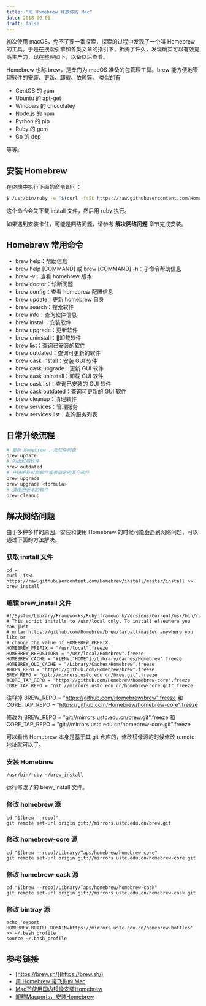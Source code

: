 ```yaml
---
title: "用 Homebrew 释放你的 Mac"
date: 2018-09-01
draft: false
---
```


初次使用 macOS，免不了要一番探索，探索的过程中发现了一个叫 Homebrew 的工具。于是在搜索引擎和各类文章的指引下，折腾了许久，发现确实可以有效提高生产力，现在整理如下，以备以后查看。

Homebrew 也称 brew，是专门为 macOS 准备的包管理工具。brew 能方便地管理软件的安装、更新、卸载、依赖等。
类似的有

- CentOS 的 yum
- Ubuntu 的 apt-get
- Windows 的 chocolatey
- Node.js 的 npm
- Python 的 pip
- Ruby 的 gem
- Go 的 dep

等等。

## 安装 Homebrew

在终端中执行下面的命令即可：

```bash
$ /usr/bin/ruby -e "$(curl -fsSL https://raw.githubusercontent.com/Homebrew/install/master/install)"
```

这个命令会先下载 install 文件，然后用 ruby 执行。

如果遇到安装卡住，可能是网络问题，请参考 **解决网络问题** 章节完成安装。

## Homebrew 常用命令

- brew help：帮助信息
- brew help [COMMAND] 或 brew [COMMAND] -h：子命令帮助信息
- brew -v：查看 homebrew 版本
- brew doctor：诊断问题
- brew config：查看 homebrew 配置信息
- brew update：更新 homebrew 自身
- brew search：搜索软件
- brew info：查询软件信息
- brew install：安装软件
- brew upgrade：更新软件
- brew uninstall：卸载软件
- brew list：查询已安装的软件
- brew outdated：查询可更新的软件
- brew cask install：安装 GUI 软件
- brew cask upgrade：更新 GUI 软件
- brew cask uninstall：卸载 GUI 软件
- brew cask list：查询已安装的 GUI 软件
- brew cask outdated：查询可更新的 GUI 软件
- brew cleanup：清理软件
- brew services：管理服务
- brew services list：查询服务列表

## 日常升级流程

```bash
# 更新 Homebrew ，及软件列表
brew update
# 列出过期软件
brew outdated
# 升级所有过期软件或者指定的某个软件
brew upgrade
brew upgrade <formula>
# 清理旧版本的软件
brew cleanup
```

## 解决网络问题

由于多种多样的原因，安装和使用 Homebrew 的时候可能会遇到网络问题，可以通过下面的方法解决。

### 获取 install 文件

```
cd ~
curl -fsSL https://raw.githubusercontent.com/Homebrew/install/master/install >> brew_install
```

### 编辑 brew_install 文件

```
#!/System/Library/Frameworks/Ruby.framework/Versions/Current/usr/bin/ruby
# This script installs to /usr/local only. To install elsewhere you can just
# untar https://github.com/Homebrew/brew/tarball/master anywhere you like or
# change the value of HOMEBREW_PREFIX.
HOMEBREW_PREFIX = "/usr/local".freeze
HOMEBREW_REPOSITORY = "/usr/local/Homebrew".freeze
HOMEBREW_CACHE = "#{ENV["HOME"]}/Library/Caches/Homebrew".freeze
HOMEBREW_OLD_CACHE = "/Library/Caches/Homebrew".freeze
#BREW_REPO = "https://github.com/Homebrew/brew".freeze
BREW_REPO = "git://mirrors.ustc.edu.cn/brew.git".freeze
#CORE_TAP_REPO = "https://github.com/Homebrew/homebrew-core".freeze
CORE_TAP_REPO = "git://mirrors.ustc.edu.cn/homebrew-core.git".freeze
```

注释掉 BREW_REPO = "https://github.com/Homebrew/brew".freeze 和 CORE_TAP_REPO = "https://github.com/Homebrew/homebrew-core".freeze

修改为 BREW_REPO = "git://mirrors.ustc.edu.cn/brew.git".freeze 和 CORE_TAP_REPO = "git://mirrors.ustc.edu.cn/homebrew-core.git".freeze

可以看出 Homebrew 本身是基于其 git 仓库的，修改镜像源的时候修改 remote 地址就可以了。

### 安装 Homebrew

```
/usr/bin/ruby ~/brew_install
```

运行修改了的 brew_install 文件。

### 修改 homebrew 源

```
cd "$(brew --repo)"
git remote set-url origin git://mirrors.ustc.edu.cn/brew.git
```

### 修改 homebrew-core 源

```
cd "$(brew --repo)/Library/Taps/homebrew/homebrew-core"
git remote set-url origin git://mirrors.ustc.edu.cn/homebrew-core.git
```

### 修改 homebrew-cask 源

```
cd "$(brew --repo)/Library/Taps/homebrew/homebrew-cask"
git remote set-url origin git://mirrors.ustc.edu.cn/homebrew-cask.git
```

### 修改 bintray 源

```
echo 'export HOMEBREW_BOTTLE_DOMAIN=https://mirrors.ustc.edu.cn/homebrew-bottles' >> ~/.bash_profile
source ~/.bash_profile
```


## 参考链接

- [https://brew.sh/](https://brew.sh/)
- [用 Homebrew 带飞你的 Mac](https://www.jianshu.com/p/61f998d89c34)
- [Mac下使用国内镜像安装Homebrew](https://www.jianshu.com/p/6523d3eee50d)
- [卸载Macports，安装Homebrew](https://www.jianshu.com/p/f9b2c74cb519)
